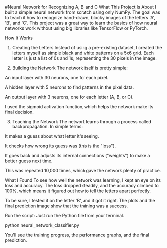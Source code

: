 #Neural Network for Recognizing A, B, and C
What This Project Is About
I built a simple neural network from scratch using only NumPy. The goal was to teach it how to recognize hand-drawn, blocky images of the letters 'A', 'B', and 'C'. This project was a great way to learn the basics of how neural networks work without using big libraries like TensorFlow or PyTorch.

How It Works
1. Creating the Letters
Instead of using a pre-existing dataset, I created the letters myself as simple black and white patterns on a 5x6 grid. Each letter is just a list of 0s and 1s, representing the 30 pixels in the image.

2. Building the Network
The network itself is pretty simple:

An input layer with 30 neurons, one for each pixel.

A hidden layer with 5 neurons to find patterns in the pixel data.

An output layer with 3 neurons, one for each letter (A, B, or C).

I used the sigmoid activation function, which helps the network make its final decision.

3. Teaching the Network
The network learns through a process called backpropagation. In simple terms:

It makes a guess about what letter it's seeing.

It checks how wrong its guess was (this is the "loss").

It goes back and adjusts its internal connections ("weights") to make a better guess next time.

This was repeated 10,000 times, which gave the network plenty of practice.

What I Found
To see how well the network was learning, I kept an eye on its loss and accuracy. The loss dropped steadily, and the accuracy climbed to 100%, which means it figured out how to tell the letters apart perfectly.

To be sure, I tested it on the letter 'B', and it got it right. The plots and the final prediction image show that the training was a success.


Run the script: Just run the Python file from your terminal.

python neural_network_classifier.py

You'll see the training progress, the performance graphs, and the final prediction.
